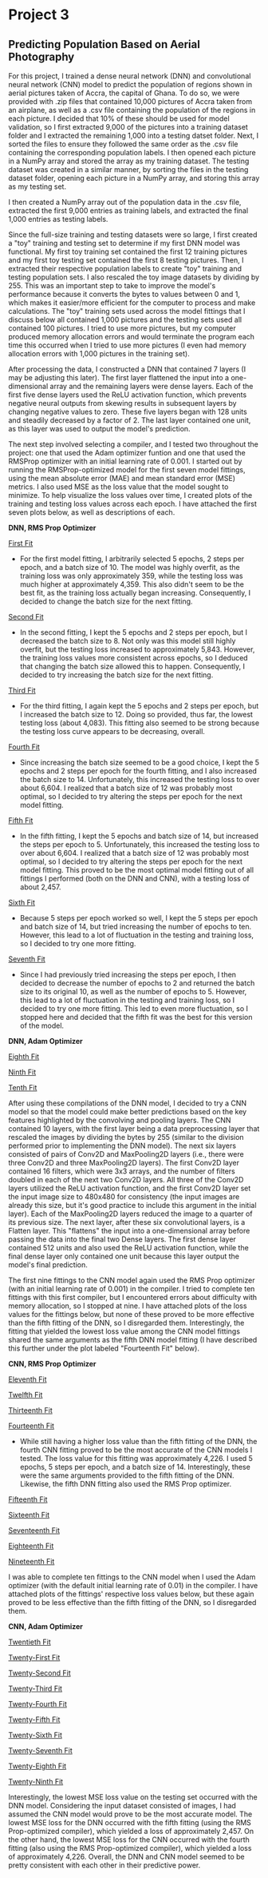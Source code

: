 # Project 3

## Predicting Population Based on Aerial Photography

  For this project, I trained a dense neural network (DNN) and convolutional neural network (CNN) model to predict the population of regions shown in aerial pictures taken of Accra, the capital of Ghana. To do so, we were provided with .zip files that contained 10,000 pictures of Accra taken from an airplane, as well as a .csv file containing the population of the regions in each picture.  I decided that 10% of these should be used for model validation, so I first extracted 9,000 of the pictures into a training dataset folder and I extracted the remaining 1,000 into a testing datset folder.  Next, I sorted the files to ensure they followed the same order as the .csv file containing the corresponding population labels.  I then opened each picture in a NumPy array and stored the array as my training dataset.  The testing dataset was created in a similar manner, by sorting the files in the testing dataset folder, opening each picture in a NumPy array, and storing this array as my testing set. 
  
  I then created a NumPy array out of the population data in the .csv file, extracted the first 9,000 entries as training labels, and extracted the final 1,000 entries as testing labels.
  
  Since the full-size training and testing datasets were so large, I first created a "toy" training and testing set to determine if my first DNN model was functional.  My first toy training set contained the first 12 training pictures and my first toy testing set contained the first 8 testing pictures. Then, I extracted their respective population labels to create "toy" training and testing population sets.  I also rescaled the toy image datasets by dividing by 255.  This was an important step to take to improve the model's performance because it converts the bytes to values between 0 and 1, which makes it easier/more efficient for the computer to process and make calculations.  The "toy" training sets used across the model fittings that I discuss below all contained 1,000 pictures and the testing sets used all contained 100 pictures.  I tried to use more pictures, but my computer produced memory allocation errors and would terminate the program each time this occurred when I tried to use more pictures (I even had memory allocation errors with 1,000 pictures in the training set).
  
  After processing the data, I constructed a DNN that contained 7 layers (I may be adjusting this later).  The first layer flattened the input into a one-dimensional array and the remaining layers were dense layers.  Each of the first five dense layers used the ReLU activation function, which prevents negative neural outputs from skewing results in subsequent layers by changing negative values to zero.  These five layers began with 128 units and steadily decreased by a factor of 2.  The last layer contained one unit, as this layer was used to output the model's prediction. 
  
  The next step involved selecting a compiler, and I tested two throughout the project: one that used the Adam optimizer funtion and one that used the RMSProp optimizer with an initial learning rate of 0.001.  I started out by running the RMSProp-optimized model for the first seven model fittings, using the mean absolute error (MAE) and mean standard error (MSE) metrics.  I also used MSE as the loss value that the model sought to minimize.  To help visualize the loss values over time, I created plots of the training and testing loss values across each epoch.  I have attached the first seven plots below, as well as descriptions of each.
  
**DNN, RMS Prop Optimizer** 

[First Fit](https://github.com/CSStarfish/Machine-Learning/blob/master/Project%203%20Plots/First%20Model%20Fit.png)

* For the first model fitting, I arbitrarily selected 5 epochs, 2 steps per epoch, and a batch size of 10.  The model was highly overfit, as the training loss was only approximately 359, while the testing loss was much higher at approximately 4,359.  This also didn't seem to be the best fit, as the training loss actually began increasing.  Consequently, I decided to change the batch size for the next fitting.

[Second Fit](https://github.com/CSStarfish/Machine-Learning/blob/master/Project%203%20Plots/Second%20Model%20Fit.png)

* In the second fitting, I kept the 5 epochs and 2 steps per epoch, but I decreased the batch size to 8.  Not only was this model still highly overfit, but the testing loss increased to approximately 5,843.  However, the training loss values more consistent across epochs, so I deduced that changing the batch size allowed this to happen.  Consequently, I decided to try increasing the batch size for the next fitting.

[Third Fit](https://github.com/CSStarfish/Machine-Learning/blob/master/Project%203%20Plots/Third%20Model%20Fit.png)

* For the third fitting, I again kept the 5 epochs and 2 steps per epoch, but I increased the batch size to 12.  Doing so provided, thus far, the lowest testing loss (about 4,083).  This fitting also seemed to be strong because the testing loss curve appears to be decreasing, overall.

[Fourth Fit](https://github.com/CSStarfish/Machine-Learning/blob/master/Project%203%20Plots/Fourth%20Model%20Fit.png)

* Since increasing the batch size seemed to be a good choice, I kept the 5 epochs and 2 steps per epoch for the fourth fitting, and I also increased the batch size to 14.  Unfortunately, this increased the testing loss to over about 6,604.  I realized that a batch size of 12 was probably most optimal, so I decided to try altering the steps per epoch for the next model fitting.

[Fifth Fit](https://github.com/CSStarfish/Machine-Learning/blob/master/Project%203%20Plots/Fifth%20Model%20Fit.png)

*  In the fifth fitting, I kept the 5 epochs and batch size of 14, but increased the steps per epoch to 5. Unfortunately, this increased the testing loss to over about 6,604.  I realized that a batch size of 12 was probably most optimal, so I decided to try altering the steps per epoch for the next model fitting.  This proved to be the most optimal model fitting out of all fittings I performed (both on the DNN and CNN), with a testing loss of about 2,457.

[Sixth Fit](https://github.com/CSStarfish/Machine-Learning/blob/master/Project%203%20Plots/Sixth%20Model%20Fit.png)

*  Because 5 steps per epoch worked so well, I kept the 5 steps per epoch and batch size of 14, but tried increasing the number of epochs to ten. However, this lead to a lot of fluctuation in the testing and training loss, so I decided to try one more fitting.

[Seventh Fit](https://github.com/CSStarfish/Machine-Learning/blob/master/Project%203%20Plots/Seventh%20Model%20Fit.png)

*  Since I had previously tried increasing the steps per epoch, I then decided to decrease the number of epochs to 2 and returned the batch size to its original 10, as well as the number of epochs to 5. However, this lead to a lot of fluctuation in the testing and training loss, so I decided to try one more fitting.  This led to even more fluctuation, so I stopped here and decided that the fifth fit was the best for this version of the model.


**DNN, Adam Optimizer**

[Eighth Fit](https://github.com/CSStarfish/Machine-Learning/blob/master/Project%203%20Plots/Eighth%20Model%20Fit.png)

[Ninth Fit](https://github.com/CSStarfish/Machine-Learning/blob/master/Project%203%20Plots/Ninth%20Model%20Fit.png)

[Tenth Fit](https://github.com/CSStarfish/Machine-Learning/blob/master/Project%203%20Plots/Tenth%20Model%20Fit.png)

   After using these compilations of the DNN model, I decided to try a CNN model so that the model could make better predictions based on the key features highlighted by the convolving and pooling layers.  The CNN contained 10 layers, with the first layer being a data preprocessing layer that rescaled the images by dividing the bytes by 255 (similar to the division performed prior to implementing the DNN model).  The next six layers consisted of pairs of Conv2D and MaxPooling2D layers (i.e., there were three Conv2D and three MaxPooling2D layers).  The first Conv2D layer contained 16 filters, which were 3x3 arrays, and the number of filters doubled in each of the next two Conv2D layers.  All three of the Conv2D layers utilized the ReLU activation function, and the first Conv2D layer set the input image size to 480x480 for consistency (the input images are already this size, but it's good practice to include this argument in the initial layer).  Each of the MaxPooling2D layers reduced the image to a quarter of its previous size.  The next layer, after these six convolutional layers, is a Flatten layer.  This "flattens" the input into a one-dimensional array before passing the data into the final two Dense layers.  The first dense layer contained 512 units and also used the ReLU activation function, while the final dense layer only contained one unit because this layer output the model's final prediction.
   
   The first nine fittings to the CNN model again used the RMS Prop optimizer (with an initial learning rate of 0.001) in the compiler.  I tried to complete ten fittings with this first compiler, but I encountered errors about difficulty with memory allocation, so I stopped at nine.  I have attached plots of the loss values for the fittings below, but none of these proved to be more effective than the fifth fitting of the DNN, so I disregarded them.  Interestingly, the fitting that yielded the lowest loss value among the CNN model fittings shared the same arguments as the fifth DNN model fitting (I have described this further under the plot labeled "Fourteenth Fit" below).
   
**CNN, RMS Prop Optimizer**

[Eleventh Fit](https://github.com/CSStarfish/Machine-Learning/blob/master/Project%203%20Plots/Eleventh%20Model%20Fit.png)

[Twelfth Fit](https://github.com/CSStarfish/Machine-Learning/blob/master/Project%203%20Plots/Twelfth%20Model%20Fit.png)

[Thirteenth Fit](https://github.com/CSStarfish/Machine-Learning/blob/master/Project%203%20Plots/Thirteenth%20Model%20Fit.png)

[Fourteenth Fit](https://github.com/CSStarfish/Machine-Learning/blob/master/Project%203%20Plots/Fourteenth%20Model%20Fit.png)

*  While still having a higher loss value than the fifth fitting of the DNN, the fourth CNN fitting proved to be the most accurate of the CNN models I tested.  The loss value for this fitting was approximately 4,226.  I used 5 epochs, 5 steps per epoch, and a batch size of 14.  Interestingly, these were the same arguments provided to the fifth fitting of the DNN.  Likewise, the fifth DNN fitting also used the RMS Prop optimizer.

[Fifteenth Fit](https://github.com/CSStarfish/Machine-Learning/blob/master/Project%203%20Plots/Fifteenth%20Model%20Fit.png)

[Sixteenth Fit](https://github.com/CSStarfish/Machine-Learning/blob/master/Project%203%20Plots/Sixteenth%20Model%20Fit.png)

[Seventeenth Fit](https://github.com/CSStarfish/Machine-Learning/blob/master/Project%203%20Plots/Seventeenth%20Model%20Fit.png)

[Eighteenth Fit](https://github.com/CSStarfish/Machine-Learning/blob/master/Project%203%20Plots/Eighteenth%20Model%20Fit.png)

[Nineteenth Fit](https://github.com/CSStarfish/Machine-Learning/blob/master/Project%203%20Plots/Nineteenth%20Model%20Fit.png)

   
   I was able to complete ten fittings to the CNN model when I used the Adam optimizer (with the default initial learning rate of 0.01) in the compiler.  I have attached plots of the fittings' respective loss values below, but these again proved to be less effective than the fifth fitting of the DNN, so I disregarded them.
   
**CNN, Adam Optimizer**

[Twentieth Fit](https://github.com/CSStarfish/Machine-Learning/blob/master/Project%203%20Plots/Twentieth%20Model%20Fit.png)

[Twenty-First Fit](https://github.com/CSStarfish/Machine-Learning/blob/master/Project%203%20Plots/Twenty-First%20Model%20Fit.png)

[Twenty-Second Fit](https://github.com/CSStarfish/Machine-Learning/blob/master/Project%203%20Plots/Twenty-Second%20Model%20Fit.png)

[Twenty-Third Fit](https://github.com/CSStarfish/Machine-Learning/blob/master/Project%203%20Plots/Twenty-Third%20Model%20FIt.png)

[Twenty-Fourth Fit](https://github.com/CSStarfish/Machine-Learning/blob/master/Project%203%20Plots/Twenty-Fourth%20Model%20Fit.png)

[Twenty-Fifth Fit](https://github.com/CSStarfish/Machine-Learning/blob/master/Project%203%20Plots/Twenty-Fifth%20Model.png)

[Twenty-Sixth Fit](https://github.com/CSStarfish/Machine-Learning/blob/master/Project%203%20Plots/Twenty-Sixth%20Model%20Fit.png)

[Twenty-Seventh Fit](https://github.com/CSStarfish/Machine-Learning/blob/master/Project%203%20Plots/Twenty-Seventh%20Mode%20Fit.png)

[Twenty-Eighth Fit](https://github.com/CSStarfish/Machine-Learning/blob/master/Project%203%20Plots/Twenty-Eighth%20Model%20Fit.png)

[Twenty-Ninth Fit](https://github.com/CSStarfish/Machine-Learning/blob/master/Project%203%20Plots/Twenty-Ninth%20Model%20Fit.png)
   
   
   Interestingly, the lowest MSE loss value on the testing set occurred with the DNN model.  Considering the input dataset consisted of images, I had assumed the CNN model would prove to be the most accurate model.  The lowest MSE loss for the DNN occurred with the fifth fitting (using the RMS Prop-optimized compiler), which yielded a loss of approximately 2,457.  On the other hand, the lowest MSE loss for the CNN occurred with the fourth fitting (also using the RMS Prop-optimized compiler), which yielded a loss of approximately 4,226.  Overall, the DNN and CNN model seemed to be pretty consistent with each other in their predictive power.
